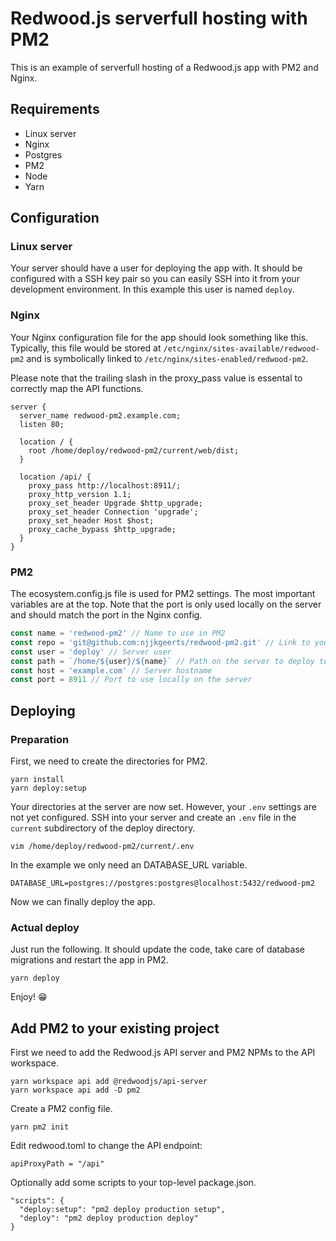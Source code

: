 # Redwood.js serverfull hosting with PM2

This is an example of serverfull hosting of a Redwood.js app with PM2 and Nginx.

## Requirements

- Linux server
- Nginx
- Postgres
- PM2
- Node
- Yarn

## Configuration

### Linux server

Your server should have a user for deploying the app with. It should be configured with a SSH key pair so you can easily SSH into it from your development environment. In this example this user is named `deploy`.

### Nginx

Your Nginx configuration file for the app should look something like this. Typically, this file would be stored at `/etc/nginx/sites-available/redwood-pm2` and is symbolically linked to `/etc/nginx/sites-enabled/redwood-pm2`.

Please note that the trailing slash in the proxy_pass value is essental to correctly map the API functions.

```
server {
  server_name redwood-pm2.example.com;
  listen 80;

  location / {
    root /home/deploy/redwood-pm2/current/web/dist;
  }

  location /api/ {
    proxy_pass http://localhost:8911/;
    proxy_http_version 1.1;
    proxy_set_header Upgrade $http_upgrade;
    proxy_set_header Connection 'upgrade';
    proxy_set_header Host $host;
    proxy_cache_bypass $http_upgrade;
  }
}
```

### PM2

The ecosystem.config.js file is used for PM2 settings. The most important variables are at the top. Note that the port is only used locally on the server and should match the port in the Nginx config.

```javascript
const name = 'redwood-pm2' // Name to use in PM2
const repo = 'git@github.com:njjkgeerts/redwood-pm2.git' // Link to your repo
const user = 'deploy' // Server user
const path = `/home/${user}/${name}` // Path on the server to deploy to
const host = 'example.com' // Server hostname
const port = 8911 // Port to use locally on the server
```

## Deploying

### Preparation

First, we need to create the directories for PM2.

```
yarn install
yarn deploy:setup
```

Your directories at the server are now set. However, your `.env` settings are not yet configured. SSH into your server and create an `.env` file in the `current` subdirectory of the deploy directory.

```
vim /home/deploy/redwood-pm2/current/.env
```

In the example we only need an DATABASE_URL variable.

```
DATABASE_URL=postgres://postgres:postgres@localhost:5432/redwood-pm2
```

Now we can finally deploy the app.

### Actual deploy

Just run the following. It should update the code, take care of database migrations and restart the app in PM2.

```
yarn deploy
```

Enjoy! 😁

## Add PM2 to your existing project

First we need to add the Redwood.js API server and PM2 NPMs to the API workspace.

```
yarn workspace api add @redwoodjs/api-server
yarn workspace api add -D pm2
```

Create a PM2 config file.

```
yarn pm2 init
```

Edit redwood.toml to change the API endpoint:

```
apiProxyPath = "/api"
```

Optionally add some scripts to your top-level package.json.

```
"scripts": {
  "deploy:setup": "pm2 deploy production setup",
  "deploy": "pm2 deploy production deploy"
}
```
